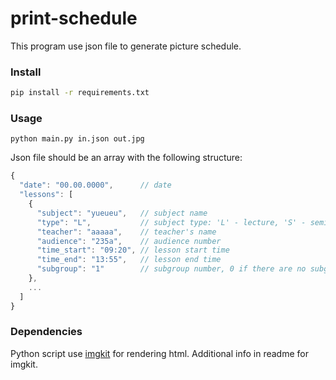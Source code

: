 # print-schedule

This program use json file to generate picture schedule.

### Install
```bash
pip install -r requirements.txt
```

### Usage<br>
`python main.py in.json out.jpg`

Json file should be an array with the following structure:
```javascript
{
  "date": "00.00.0000",      // date
  "lessons": [
    {
      "subject": "yueueu",   // subject name
      "type": "L",           // subject type: 'L' - lecture, 'S' - seminar etc. Should be as  short as possible
      "teacher": "aaaaa",    // teacher's name
      "audience": "235a",    // audience number
      "time_start": "09:20", // lesson start time
      "time_end": "13:55",   // lesson end time
      "subgroup": "1"        // subgroup number, 0 if there are no subgroups for this lesson
    },
    ...
  ]
}
```

### Dependencies
Python script use [imgkit](https://github.com/jarrekk/imgkit) for rendering html. Additional info in readme for imgkit.
